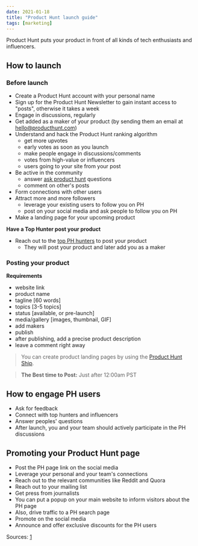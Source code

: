 ```yaml
---
date: 2021-01-18
title: "Product Hunt launch guide"
tags: [marketing]
---
```


Product Hunt puts your product in front of all kinds of tech enthusiasts and influencers.

## How to launch

### Before launch

- Create a Product Hunt account with your personal name
- Sign up for the Product Hunt Newsletter to gain instant access to "posts", otherwise it takes a week
- Engage in discussions, regularly
- Get added as a maker of your product (by sending them an email at hello@producthunt.com)
- Understand and hack the Product Hunt ranking algorithm
    - get more upvotes
    - early votes as soon as you launch
    - make people engage in discussions/comments
    - votes from high-value or influencers
    - users going to your site from your post
- Be active in the community
    - answer [ask product hunt](https://www.producthunt.com/ask/) questions
    - comment on other's posts
- Form connections with other users
- Attract more and more followers
    - leverage your existing users to follow you on PH
    - post on your social media and ask people to follow you on PH
- Make a landing page for your upcoming product

**Have a Top Hunter post your product**

- Reach out to the [top PH hunters](http://500hunters.com/) to post your product
    - They will post your product and later add you as a maker

### Posting your product

**Requirements**

- website link
- product name
- tagline [60 words]
- topics [3-5 topics]
- status [available, or pre-launch]
- media/gallery [images, thumbnail, GIF]
- add makers
- publish
- after publishing, add a precise product description
- leave a comment right away

> You can create product landing pages by using the [Product Hunt Ship](https://www.producthunt.com/ship/create-your-own-landing-page).

> **The Best time to Post:** Just after 12:00am PST

## How to engage PH users

- Ask for feedback
- Connect with top hunters and influencers
- Answer peoples' questions
- After launch, you and your team should actively participate in the PH discussions

## Promoting your Product Hunt page

- Post the PH page link on the social media
- Leverage your personal and your team's connections
- Reach out to the relevant communities like Reddit and Quora
- Reach out to your mailing list
- Get press from journalists
- You can put a popup on your main website to inform visitors about the PH page
- Also, drive traffic to a PH search page
- Promote on the social media
- Announce and offer exclusive discounts for the PH users

Sources: [1](https://gleam.io/blog/product-hunt/)